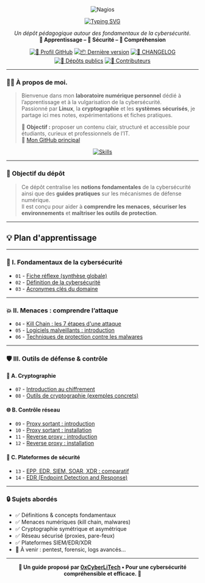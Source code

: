 <div align="center">

  ![Nagios](./images/nagios.png)

  <a href="https://github.com/0xCyberLiTech">
    <img src="https://readme-typing-svg.herokuapp.com?font=Fira+Code&size=32&pause=1000&color=D14A4A&center=true&vCenter=true&width=650&lines=CYBERSÉCURITÉ;Fondamentaux+%26+Bonnes+Pratiques;Apprendre+•+Comprendre+•+Sécuriser" alt="Typing SVG" />
  </a>

  <p align="center">
    <em>Un dépôt pédagogique autour des fondamentaux de la cybersécurité.</em><br>
    <strong>📘 Apprentissage – 🔐 Sécurité – 🧠 Compréhension</strong>
  </p>

  [![🔗 Profil GitHub](https://img.shields.io/badge/Profil-GitHub-181717?logo=github&style=flat-square)](https://github.com/0xCyberLiTech)
  [![📦 Dernière version](https://img.shields.io/github/v/release/0xCyberLiTech/Cybersecurite?label=version&style=flat-square)](https://github.com/0xCyberLiTech/Cybersecurite/releases/latest)
  [![📄 CHANGELOG](https://img.shields.io/badge/📄%20Changelog-Cybersecurite-blue?style=flat-square)](https://github.com/0xCyberLiTech/Cybersecurite/blob/main/CHANGELOG.md)
  [![📂 Dépôts publics](https://img.shields.io/badge/Dépôts-publics-blue?style=flat-square)](https://github.com/0xCyberLiTech?tab=repositories)
  [![👥 Contributeurs](https://img.shields.io/badge/👥%20Contributeurs-cliquez%20ici-007ec6?style=flat-square)](https://github.com/0xCyberLiTech/Cybersecurite/graphs/contributors)

</div>

---

### 👨‍💻 **À propos de moi.**

> Bienvenue dans mon **laboratoire numérique personnel** dédié à l’apprentissage et à la vulgarisation de la cybersécurité.  
> Passionné par **Linux**, la **cryptographie** et les **systèmes sécurisés**, je partage ici mes notes, expérimentations et fiches pratiques.  
>  
> 🎯 **Objectif :** proposer un contenu clair, structuré et accessible pour étudiants, curieux et professionnels de l’IT.  
> 🔗 [Mon GitHub principal](https://github.com/0xCyberLiTech)

<p align="center">
  <a href="https://skillicons.dev">
    <img src="https://skillicons.dev/icons?i=linux,debian,bash,docker,nginx,git,vim" alt="Skills" />
  </a>
</p>

---

### 🎯 Objectif du dépôt

> Ce dépôt centralise les **notions fondamentales** de la cybersécurité ainsi que des **guides pratiques** sur les mécanismes de défense numérique.  
> Il est conçu pour aider à **comprendre les menaces**, **sécuriser les environnements** et **maîtriser les outils de protection**.

---

## 💡 Plan d'apprentissage

---

### 🧠 I. Fondamentaux de la cybersécurité

- `01` - [Fiche réflexe (synthèse globale)](CYBERSECURITE-01-FICHE-REFLEX.md)
- `02` - [Définition de la cybersécurité](CYBERSECURITE-02-definition.md)
- `03` - [Acronymes clés du domaine](CYBERSECURITE-03-ACRONYMES.md)

---

### 💥 II. Menaces : comprendre l’attaque

- `04` - [Kill Chain : les 7 étapes d'une attaque](CYBERSECURITE-04-KILL-CHAIN.md)
- `05` - [Logiciels malveillants : introduction](CYBERSECURITE-05-LOGICIELS-MALVEILLANTS-introduction.md)
- `06` - [Techniques de protection contre les malwares](CYBERSECURITE-06-LOGICIELS-MALVEILLANTS-techniques_de_protection.md)

---

### 🛡️ III. Outils de défense & contrôle

#### 🔐 A. Cryptographie

- `07` - [Introduction au chiffrement](CYBERSECURITE-07-CRYPTOGRAPHIE-introduction.md)
- `08` - [Outils de cryptographie (exemples concrets)](CYBERSECURITE-08-CRYPTOGRAPHIE-OUTILS-Mise-en-pratique-avec-des-outils-concrets.md)

#### 🌐 B. Contrôle réseau

- `09` - [Proxy sortant : introduction](CYBERSECURITE-9-PROXY-INTRODUCTION-Le-rôle-du-proxy-sortant.md)
- `10` - [Proxy sortant : installation](CYBERSECURITE-10-PROXY-INSTALLATION-Mise-en-œuvre-pratique.md)
- `11` - [Reverse proxy : introduction](CYBERSECURITE-11-REVERSE-PROXY-INTRODUCTION-Le-rôle-du-proxy-entrant.md)
- `12` - [Reverse proxy : installation](CYBERSECURITE-12-REVERSE-PROXY-INSTALLATION-Mise-en-œuvre-pratique.md)

#### 🧩 C. Plateformes de sécurité

- `13` - [EPP, EDR, SIEM, SOAR, XDR : comparatif](CYBERSECURITE-13-EPP-EDR-SIEM-SOAR-et-XDR-comprendre-la-différence-entre-ces-acronymes.md)
- `14` - [EDR (Endpoint Detection and Response)](CYBERSECURITE-14-EDR.md)

---

### 🔒 Sujets abordés

- ✅ Définitions & concepts fondamentaux
- ✅ Menaces numériques (kill chain, malwares)
- ✅ Cryptographie symétrique et asymétrique
- ✅ Réseau sécurisé (proxies, pare-feux)
- ✅ Plateformes SIEM/EDR/XDR
- 🚧 À venir : pentest, forensic, logs avancés...

---

<p align="center">
  <b>🔐 Un guide proposé par <a href="https://github.com/0xCyberLiTech">0xCyberLiTech</a> • Pour une cybersécurité compréhensible et efficace. 🔐</b>
</p>


